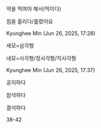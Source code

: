 약을 먹여야 해서(먹이다)

침을 흘리다/흘렸어요

Kyunghee Min (Jun 26, 2025, 17:28)

세모=삼각형

네모=사각형/정사각형/직사각형

Kyunghee Min (Jun 26, 2025, 17:37)

공지하다

참석하다

결석하다

38-42